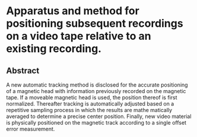 # Apparatus and method for positioning subsequent recordings on a video tape relative to an existing recording.

## Abstract
A new automatic tracking method is disclosed for the accurate positioning of a magnetic head with information previously recorded on the magnetic tape. If a moveable magnetic head is used, the position thereof is first normalized. Thereafter tracking is automatically adjusted based on a repetitive sampling process in which the results are mathe matically averaged to determine a precise center position. Finally, new video material is physically positioned on the magnetic track according to a single offset error measurement.